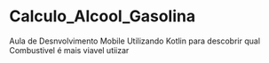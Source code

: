 # Calculo_Alcool_Gasolina
Aula de Desnvolvimento Mobile Utilizando Kotlin para descobrir qual Combustivel é mais viavel utiizar
